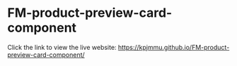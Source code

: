 # FM-product-preview-card-component
Click the link to view the live website: 
https://kpjmmu.github.io/FM-product-preview-card-component/
